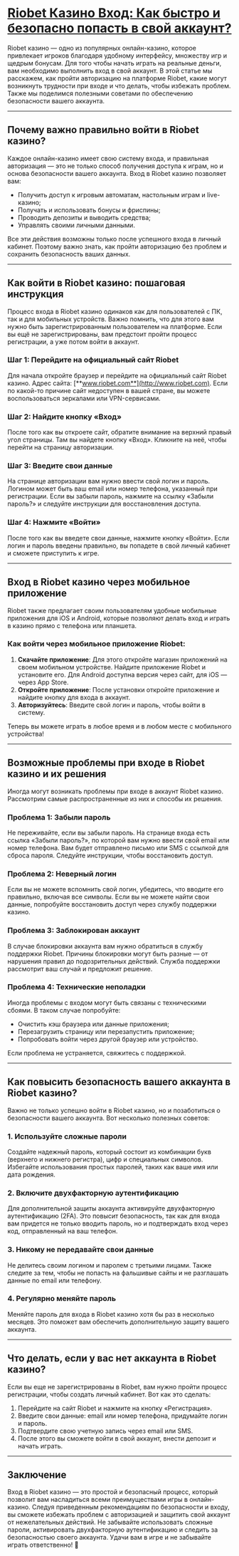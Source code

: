 # [Riobet Казино Вход: Как быстро и безопасно попасть в свой аккаунт?](https://brandplay.link/7xBLTPyj)

Riobet казино — одно из популярных онлайн-казино, которое привлекает игроков благодаря удобному интерфейсу, множеству игр и щедрым бонусам. Для того чтобы начать играть на реальные деньги, вам необходимо выполнить вход в свой аккаунт. В этой статье мы расскажем, как пройти авторизацию на платформе Riobet, какие могут возникнуть трудности при входе и что делать, чтобы избежать проблем. Также мы поделимся полезными советами по обеспечению безопасности вашего аккаунта.

***

## Почему важно правильно войти в Riobet казино?

Каждое онлайн-казино имеет свою систему входа, и правильная авторизация — это не только способ получения доступа к играм, но и основа безопасности вашего аккаунта. Вход в Riobet казино позволяет вам:

* Получить доступ к игровым автоматам, настольным играм и live-казино;
* Получать и использовать бонусы и фриспины;
* Проводить депозиты и выводить средства;
* Управлять своими личными данными.

Все эти действия возможны только после успешного входа в личный кабинет. Поэтому важно знать, как пройти авторизацию без проблем и сохранить безопасность ваших данных.

***

## Как войти в Riobet казино: пошаговая инструкция

Процесс входа в Riobet казино одинаков как для пользователей с ПК, так и для мобильных устройств. Важно помнить, что для этого вам нужно быть зарегистрированным пользователем на платформе. Если вы ещё не зарегистрированы, вам предстоит пройти процесс регистрации, а уже потом войти в аккаунт.

### Шаг 1: Перейдите на официальный сайт Riobet

Для начала откройте браузер и перейдите на официальный сайт Riobet казино. Адрес сайта: [**www.riobet.com**](http://www.riobet.com). Если по какой-то причине сайт недоступен в вашей стране, вы можете воспользоваться зеркалами или VPN-сервисами.

### Шаг 2: Найдите кнопку «Вход»

После того как вы откроете сайт, обратите внимание на верхний правый угол страницы. Там вы найдете кнопку «Вход». Кликните на неё, чтобы перейти на страницу авторизации.

### Шаг 3: Введите свои данные

На странице авторизации вам нужно ввести свой логин и пароль. Логином может быть ваш email или номер телефона, указанный при регистрации. Если вы забыли пароль, нажмите на ссылку «Забыли пароль?» и следуйте инструкции для восстановления доступа.

### Шаг 4: Нажмите «Войти»

После того как вы введете свои данные, нажмите кнопку «Войти». Если логин и пароль введены правильно, вы попадете в свой личный кабинет и сможете приступить к игре.

***

## Вход в Riobet казино через мобильное приложение

Riobet также предлагает своим пользователям удобные мобильные приложения для iOS и Android, которые позволяют делать вход и играть в казино прямо с телефона или планшета.

### Как войти через мобильное приложение Riobet:

1. **Скачайте приложение**: Для этого откройте магазин приложений на своем мобильном устройстве. Найдите приложение Riobet и установите его. Для Android доступна версия через сайт, для iOS — через App Store.
2. **Откройте приложение**: После установки откройте приложение и найдите кнопку для входа в аккаунт.
3. **Авторизуйтесь**: Введите свой логин и пароль, чтобы войти в систему.

Теперь вы можете играть в любое время и в любом месте с мобильного устройства!

***

## Возможные проблемы при входе в Riobet казино и их решения

Иногда могут возникать проблемы при входе в аккаунт Riobet казино. Рассмотрим самые распространенные из них и способы их решения.

### Проблема 1: Забыли пароль

Не переживайте, если вы забыли пароль. На странице входа есть ссылка «Забыли пароль?», по которой вам нужно ввести свой email или номер телефона. Вам будет отправлено письмо или SMS с ссылкой для сброса пароля. Следуйте инструкции, чтобы восстановить доступ.

### Проблема 2: Неверный логин

Если вы не можете вспомнить свой логин, убедитесь, что вводите его правильно, включая все символы. Если вы не можете найти свои данные, попробуйте восстановить доступ через службу поддержки казино.

### Проблема 3: Заблокирован аккаунт

В случае блокировки аккаунта вам нужно обратиться в службу поддержки Riobet. Причины блокировки могут быть разные — от нарушения правил до подозрительных действий. Служба поддержки рассмотрит ваш случай и предложит решение.

### Проблема 4: Технические неполадки

Иногда проблемы с входом могут быть связаны с техническими сбоями. В таком случае попробуйте:

* Очистить кэш браузера или данные приложения;
* Перезагрузить страницу или перезапустить приложение;
* Попробовать войти через другой браузер или устройство.

Если проблема не устраняется, свяжитесь с поддержкой.

***

## Как повысить безопасность вашего аккаунта в Riobet казино?

Важно не только успешно войти в Riobet казино, но и позаботиться о безопасности вашего аккаунта. Вот несколько полезных советов:

### 1. Используйте сложные пароли

Создайте надежный пароль, который состоит из комбинации букв (верхнего и нижнего регистра), цифр и специальных символов. Избегайте использования простых паролей, таких как ваше имя или дата рождения.

### 2. Включите двухфакторную аутентификацию

Для дополнительной защиты аккаунта активируйте двухфакторную аутентификацию (2FA). Это повысит безопасность, так как для входа вам придется не только вводить пароль, но и подтверждать вход через код, отправленный на ваш телефон.

### 3. Никому не передавайте свои данные

Не делитесь своим логином и паролем с третьими лицами. Также следите за тем, чтобы не попасть на фальшивые сайты и не разглашать данные по email или телефону.

### 4. Регулярно меняйте пароль

Меняйте пароль для входа в Riobet казино хотя бы раз в несколько месяцев. Это поможет вам обеспечить дополнительную защиту вашего аккаунта.

***

## Что делать, если у вас нет аккаунта в Riobet казино?

Если вы еще не зарегистрированы в Riobet, вам нужно пройти процесс регистрации, чтобы создать личный кабинет. Вот как это сделать:

1. Перейдите на сайт Riobet и нажмите на кнопку «Регистрация».
2. Введите свои данные: email или номер телефона, придумайте логин и пароль.
3. Подтвердите свою учетную запись через email или SMS.
4. После этого вы сможете войти в свой аккаунт, внести депозит и начать играть.

***

## Заключение

Вход в Riobet казино — это простой и безопасный процесс, который позволит вам насладиться всеми преимуществами игры в онлайн-казино. Следуя приведенным рекомендациям по безопасности и входу, вы сможете избежать проблем с авторизацией и защитить свой аккаунт от нежелательных действий. Не забывайте использовать сложные пароли, активировать двухфакторную аутентификацию и следить за безопасностью своего аккаунта. Удачи вам в игре и не забывайте играть ответственно! 🎰
